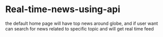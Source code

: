 # Real-time-news-using-api
the default home page will have top news around globe, and if user want can search for news related to specific topic and will get real time feed
